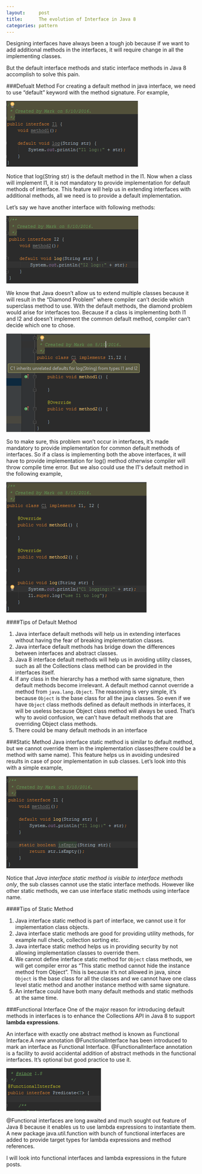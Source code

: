 ```yaml
---
layout:     post
title:      The evolution of Interface in Java 8
categories: pattern
---
```


Designing interfaces have always been a tough job because if we want to add additional methods in the interfaces, it will require change in all the implementing classes. 

But the default interface methods and static interface methods in Java 8 accomplish to solve this pain.  

###Defualt Method
For creating a default method in java interface, we need to use “default” keyword with the method signature. For example,

![default 1 img](/images/interface/5_10_1.png)

Notice that log(String str) is the default method in the I1. Now when a class will implement I1, it is not mandatory to provide implementation for default methods of interface. This feature will help us in extending interfaces with additional methods, all we need is to provide a default implementation.


Let’s say we have another interface with following methods:

![default 2 img](/images/interface/5_10_2.png)

We know that Java doesn’t allow us to extend multiple classes because it will result in the “Diamond Problem” where compiler can’t decide which superclass method to use. With the default methods, the diamond problem would arise for interfaces too. Because if a class is implementing both I1 and I2 and doesn’t implement the common default method, compiler can’t decide which one to chose.

![default err img](/images/interface/5_10_3.png)

So to make sure, this problem won’t occur in interfaces, it’s made mandatory to provide implementation for common default methods of interfaces. So if a class is implementing both the above interfaces, it will have to provide implementation for log() method otherwise compiler will throw compile time error. But we also could use the I1's default method in the following example,

![default err img](/images/interface/5_10_4.png)

####Tips of Default Method

1.  Java interface default methods will help us in extending interfaces without having the fear of breaking implementation classes.
2.  Java interface default methods has bridge down the differences between interfaces and abstract classes.
3.  Java 8 interface default methods will help us in avoiding utility classes, such as all the Collections class method can be provided in the interfaces itself.
4.  If any class in the hierarchy has a method with same signature, then default methods become irrelevant. A default method cannot override a method from `java.lang.Object`. The reasoning is very simple, it’s because `Object` is the base class for all the java classes. So even if we have `Object` class methods defined as default methods in interfaces, it will be useless because Object class method will always be used. That’s why to avoid confusion, we can’t have default methods that are overriding Object class methods. 
5.  There could be many default methods in an interface


###Static Method
Java interface static method is similar to default method, but we cannot override them in the implementation classes(there could be a method with same name). This feature helps us in avoiding undesired results in case of poor implementation in sub classes. Let’s look into this with a simple example,

![default err img](/images/interface/5_10_5.png)

Notice that *Java interface static method is visible to interface methods only*, the sub classes cannot use the static interface methods. However like other static methods, we can use interface static methods using interface name.

####Tips of Static Method
1.  Java interface static method is part of interface, we cannot use it for implementation class objects.
2.  Java interface static methods are good for providing utility methods, for example null check, collection sorting etc.
3.  Java interface static method helps us in providing security by not allowing implementation classes to override them.
4.  We cannot define interface static method for `Object` class methods, we will get compiler error as “This static method cannot hide the instance method from Object”. This is because it’s not allowed in java, since `Object` is the base class for all the classes and we cannot have one class level static method and another instance method with same signature.
5.  An interface could have both many default methods and static methods at the same time.


###Functional Interface
One of the major reason for introducing default methods in interfaces is to enhance the Collections API in Java 8 to support **lambda expressions**.


An interface with exactly one abstract method is known as Functional Interface.A new annotation @FunctionalInterface has been introduced to mark an interface as Functional Interface. @FunctionalInterface annotation is a facility to avoid accidental addition of abstract methods in the functional interfaces. It’s optional but good practice to use it.

![default f img](/images/interface/5_10_6.png)


@Functional interfaces are long awaited and much sought out feature of Java 8 because it enables us to use lambda expressions to instantiate them. A new package java.util.function with bunch of functional interfaces are added to provide target types for lambda expressions and method references. 

I will look into functional interfaces and lambda expressions in the future posts.

